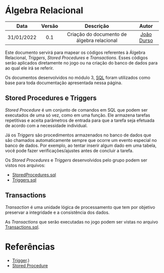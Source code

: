 # Álgebra Relacional

|    Data    | Versão |                 Descrição                  |                   Autor                   |
| :--------: | :----: | :----------------------------------------: | :---------------------------------------: |
| 31/01/2022 |  0.1   | Criação do documento de álgebra relacional | [João Durso](https://github.com/jvsdurso) |

Este documento servirá para mapear os códigos referentes à Álgebra Relacional, _Triggers_, _Stored Procedures_ e _Transactions_. Esses códigos serão aplicados diretamente no jogo ou na criação do banco de dados para ao qual ele irá se referir.

Os documentos desenvolvidos no módulo 3, [SQL](../SQL/SQL.md) foram utilizados como base para toda documentação apresentada nessa página.

## Stored Procedures e Triggers

_Stored Procedure_ é um conjunto de comandos em SQL que podem ser executados de uma só vez, como em uma função. Ele armazena tarefas repetitivas e aceita parâmetros de entrada para que a tarefa seja efetuada de acordo com a necessidade individual.

Já os _Triggers_ são procedimentos armazenados no banco de dados que são chamados automaticamente sempre que ocorre um evento especial no banco de dados. Por exemplo, ao tentar inserir algum dado em uma tabela, você pode fazer verificações/ajustes antes de concluir a tarefa.

Os _Stored Procedures_ e _Triggers_ desenvolvidos pelo grupo podem ser vistos nos arquivos:

- [StoredProcedures.sql](https://github.com/SBD1/Tibia/blob/main/docs/AlgebraRelacional/storedprocedures.sql)
- [Triggers.sql](https://github.com/SBD1/Tibia/blob/main/docs/AlgebraRelacional/triggers.sql)

## Transactions

_Transaction_ é uma unidade lógica de processamento que tem por objetivo preservar a integridade e a consistência dos dados.

As _Transactions_ que serão executadas no jogo podem ser vistas no arquivo [Transactions.sql](https://github.com/SBD1/Tibia/blob/main/docs/AlgebraRelacional/transactions.sql).

# Referências

- [Trigger](https://www.alura.com.br/artigos/trigger-em-sql?gclid=Cj0KCQjwjbyYBhCdARIsAArC6LKMl5E4dkJfwyX0wmEtS9gzGiAAbNK9iXwC-SNzoxJ5IFVO5DhQBroaAv50EALw_wcB).)
- [Stored Procedure](https://www.devmedia.com.br/introducao-aos-stored-procedures-no-sql-server/7904#:~:text=Stored%20Procedure%2C%20que%20traduzido%20significa,acordo%20com%20a%20necessidade%20individual.)
